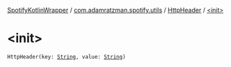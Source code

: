 [SpotifyKotlinWrapper](../../index.md) / [com.adamratzman.spotify.utils](../index.md) / [HttpHeader](index.md) / [&lt;init&gt;](./-init-.md)

# &lt;init&gt;

`HttpHeader(key: `[`String`](https://kotlinlang.org/api/latest/jvm/stdlib/kotlin/-string/index.html)`, value: `[`String`](https://kotlinlang.org/api/latest/jvm/stdlib/kotlin/-string/index.html)`)`